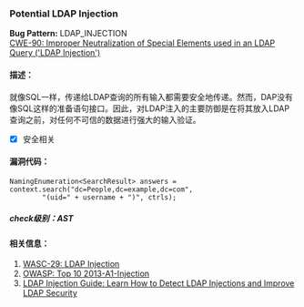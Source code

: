 ### Potential LDAP Injection
**Bug Pattern:** LDAP_INJECTION  
[CWE-90: Improper Neutralization of Special Elements used in an LDAP Query ('LDAP Injection')](http://cwe.mitre.org/data/definitions/90.html)
#### 描述：
就像SQL一样，传递给LDAP查询的所有输入都需要安全地传递。然而，DAP没有像SQL这样的准备语句接口。因此，对LDAP注入的主要防御是在将其放入LDAP查询之前，对任何不可信的数据进行强大的输入验证。
- [x] 安全相关
#### 漏洞代码：

```
NamingEnumeration<SearchResult> answers = context.search("dc=People,dc=example,dc=com",
        "(uid=" + username + ")", ctrls);
```
##### check级别：AST
#### 相关信息：
1. [WASC-29: LDAP Injection](http://projects.webappsec.org/w/page/13246947/LDAP%20Injection)
2. [OWASP: Top 10 2013-A1-Injection](https://www.owasp.org/index.php/Top_10_2013-A1-Injection)
3. [LDAP Injection Guide: Learn How to Detect LDAP Injections and Improve LDAP Security](http://www.veracode.com/security/ldap-injection)
